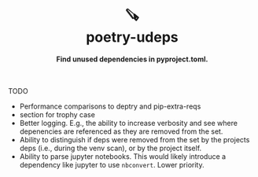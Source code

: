 <h1 align="center">
    🪚<br>
    poetry-udeps
</h1>

<div align="center">
    <strong>Find unused dependencies in pyproject.toml.</strong>
</div>
<br>
<br>

TODO

- Performance comparisons to deptry and pip-extra-reqs
- section for trophy case
- Better logging. E.g., the ability to increase verbosity and see where depenencies are referenced
  as they are removed from the set.
- Ability to distinguish if deps were removed from the set by the projects deps (i.e., during the
  venv scan), or by the project itself.
- Ability to parse jupyter notebooks. This would likely introduce a dependency like jupyter to use
  `nbconvert`. Lower priority.
